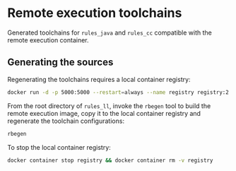 <!-- vale alex.ProfanityUnlikely = NO -->
# Remote execution toolchains

Generated toolchains for `rules_java` and `rules_cc` compatible with the remote
execution container.

## Generating the sources

Regenerating the toolchains requires a local container registry:

```bash
docker run -d -p 5000:5000 --restart=always --name registry registry:2
```

From the root directory of `rules_ll`, invoke the `rbegen` tool to build the
remote execution image, copy it to the local container registry and regenerate
the toolchain configurations:
<!-- vale alex.ProfanityUnlikely = NO -->

```bash
rbegen
```

To stop the local container registry:

```bash
docker container stop registry && docker container rm -v registry
```
